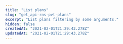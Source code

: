 ```yaml
---
title: "List plans"
slug: "get_api-rns-pvt-plans"
excerpt: "List plans filtering by some arguments."
hidden: false
createdAt: "2021-02-01T21:29:43.278Z"
updatedAt: "2021-02-01T21:29:43.278Z"
---
```


